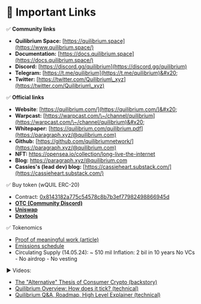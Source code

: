 # 🔗 Important Links

✅ **Community links**

* **Quilibrium Space:** [https://quilibrium.space](https://www.quilibrium.space/)
* **Documentation:** [https://docs.quilibrium.space](https://docs.quilibrium.space/)
* **Discord:** [https://discord.gg/quilibrium](https://discord.gg/quilibrium)
* **Telegram:** [https://t.me/quilibrium](https://t.me/quilibrium)&#x20;
* **Twitter:** [https://twitter.com/Quilibrium\_xyz](https://twitter.com/Quilibrium\_xyz)

✅ **Official links**&#x20;

* **Website**: [https://quilibrium.com/](https://quilibrium.com/)&#x20;
* **Warpcast:** [https://warpcast.com/\~/channel/quilibrium](https://warpcast.com/\~/channel/quilibrium)&#x20;
* **Whitepaper:** [https://quilibrium.com/quilibrium.pdf](https://paragraph.xyz/@quilibrium.com)
* **Github:** [https://github.com/quilibriumnetwork/](https://paragraph.xyz/@quilibrium.com)
* **NFT:** [https://opensea.io/collection/long-live-the-internet ](https://paragraph.xyz/@quilibrium.com)
* **Blog:** [https://paragraph.xyz/@quilibrium.com ](https://paragraph.xyz/@quilibrium.com)
* **Cassies's (lead dev) blog:** [https://cassieheart.substack.com/](https://cassieheart.substack.com/)

✅ Buy token (wQUIL ERC-20)&#x20;

* Contract: [0x8143182a775c54578c8b7b3ef77982498866945d ](https://etherscan.io/token/0x8143182a775c54578c8b7b3ef77982498866945d)
* [**OTC (Community Discord)**](https://discord.gg/quilibrium)
* [**Uniswap**](https://app.uniswap.org/swap?inputCurrency=ETH\&outputCurrency=0x8143182a775c54578c8b7b3ef77982498866945d)&#x20;
* [**Dextools**](https://www.dextools.io/app/en/ether/pair-explorer/0x43e7ade137b86798654d8e78c36d5a556a647224)

✅ Tokenomics&#x20;

* [Proof of meaningful work (article)](https://paragraph.xyz/@quilibrium.com/proof-of-meaningful-work)&#x20;
* [Emissions schedule](https://t.me/quilibrium/26586)
* Circulating Supply (14.05.24): \~ 510 mil Inflation: 2 bil in 10 years No VCs - No airdrop - No vesting

▶️ Videos:

* [The "Alternative" Thesis of Consumer Crypto (backstory)](https://www.youtube.com/watch?v=GeuZsX6dC08)&#x20;
* [Quilibrium Overview: How does it tick? (technical)](https://www.youtube.com/watch?v=\_mO07gDTX7Q)
* [Quilibrium Q\&A, Roadmap, High Level Explainer (technical)](https://www.youtube.com/watch?v=Ye677-FkgXE)
